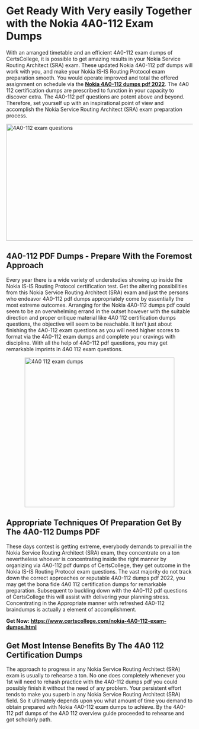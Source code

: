 <h1><strong>Get Ready With Very easily Together with the Nokia 4A0-112 Exam Dumps&nbsp;</strong></h1>
<p><span style="font-weight: 400;">With an arranged timetable and an efficient  4A0-112 exam dumps of CertsCollege, it is possible to get amazing results in your Nokia Service Routing Architect (SRA) exam. These updated Nokia 4A0-112 pdf dumps will work with you, and make your Nokia IS-IS Routing Protocol exam preparation smooth. You would operate improved and total the offered assignment on schedule via the <strong><a href="https://www.certscollege.com/nokia-4A0-112-exam-dumps.html">Nokia 4A0-112 dumps pdf 2022</a></strong>. The 4A0 112 certification dumps are prescribed to function in your capacity to discover extra. The  4A0-112 pdf questions are potent above and beyond. Therefore, set yourself up with an inspirational point of view and accomplish the Nokia Service Routing Architect (SRA) exam preparation process.&nbsp;</span></p>
<p><span style="font-weight: 400;"><img style="display: block; margin-left: auto; margin-right: auto;" src="https://i.ibb.co/CPDK3ps/Yellow-and-Blue-Initiative-Blog-Banner.png" alt="4A0-112 exam questions" width="559" height="315" /></span></p>
<h2><strong>4A0-112 PDF Dumps - Prepare With the Foremost Approach</strong></h2>
<p><span style="font-weight: 400;">Every year there is a wide variety of understudies showing up inside the Nokia IS-IS Routing Protocol certification test. Get the altering possibilities from this Nokia Service Routing Architect (SRA) exam and just the persons who endeavor 4A0-112 pdf dumps appropriately come by essentially the most extreme outcomes. Arranging for the Nokia 4A0-112 dumps pdf could seem to be an overwhelming errand in the outset however with the suitable direction and proper critique material like 4A0 112 certification dumps questions, the objective will seem to be reachable. It isn't just about finishing the 4A0-112 exam questions as you will need higher scores to format via the 4A0-112 exam dumps and complete your cravings with discipline. With all the help of 4A0-112 pdf questions, you may get remarkable imprints in 4A0 112 exam questions.</span></p>
<p><span style="font-weight: 400;"><a href="https://tinyurl.com/uceedthb"><img style="display: block; margin-left: auto; margin-right: auto;" src="https://i.ibb.co/9tMrhdY/Teacher-Appreciation-Invitation.png" alt="4A0 112 exam dumps " width="404" height="404" /></a></span></p>
<h2><strong>Appropriate Techniques Of Preparation Get By The 4A0-112 Dumps PDF</strong></h2>
<p><span style="font-weight: 400;">These days contest is getting extreme, everybody demands to prevail in the Nokia Service Routing Architect (SRA) exam, they concentrate on a ton nevertheless whoever is concentrating inside the right manner by organizing via 4A0-112 pdf dumps of CertsCollege, they get outcome in the Nokia IS-IS Routing Protocol exam questions. The vast majority do not track down the correct approaches or reputable 4A0-112 dumps pdf 2022, you may get the bona fide 4A0 112 certification dumps for remarkable preparation. Subsequent to buckling down with the  4A0-112 pdf questions of CertsCollege this will assist with delivering your planning stress. Concentrating in the Appropriate manner with refreshed 4A0-112 braindumps is actually a element of accomplishment.</span></p>
<p><span style="font-weight: 400;"><strong>Get Now: <a href="https://www.certscollege.com/nokia-4A0-112-exam-dumps.html">https://www.certscollege.com/nokia-4A0-112-exam-dumps.html</a></strong></span></p>
<h2><strong>Get Most Intense Benefits By The 4A0 112 Certification Dumps</strong></h2>
<p><span style="font-weight: 400;">The approach to progress in any Nokia Service Routing Architect (SRA) exam is usually to rehearse a ton. No one does completely whenever you 1st will need to rehash practice with the 4A0-112 dumps pdf you could possibly finish it without the need of any problem. Your persistent effort tends to make you superb in any Nokia Service Routing Architect (SRA) field. So it ultimately depends upon you what amount of time you demand to obtain prepared with Nokia 4A0-112 exam dumps to achieve. By the 4A0-112 pdf dumps of the 4A0 112 overview guide proceeded to rehearse and got scholarly path.</span></p>
